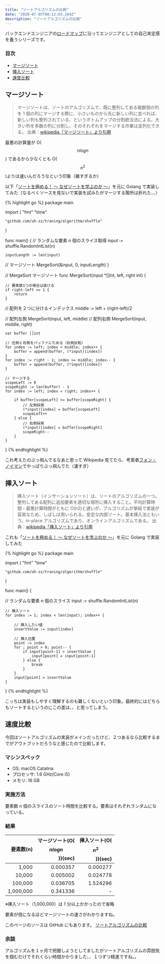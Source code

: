 ```yaml
---
title: "ソートアルゴリズムの比較"
date: "2020-07-05T08:12:03.284Z"
description: "ソートアルゴリズムの比較"
---
```


バックエンドエンジニアの[ロードマップ][ロードマップ]に沿ってエンジニアとしての自己肯定感を養うシリーズです。

### 目次

- [マージソート](#マージソート)
- [挿入ソート](#挿入ソート)
- [速度比較](#速度比較)

## マージソート

> マージソートは、ソートのアルゴリズムで、既に整列してある複数個の列を 1 個の列にマージする際に、小さいものから先に新しい列に並べれば、新しい列も整列されている、というボトムアップの分割統治法による。大きい列を多数の列に分割し、そのそれぞれをマージする作業は並列化できる。
> 出典：[wikipedia「マージソート」より引用][マージソート]

最悪の計算量が O($$ n log n $$) であるから少なくとも O($$ n^{2} $$)よりは速いんだろうなという印象（雑すぎるか）

以下「[ソートを極める！ 〜 なぜソートを学ぶのか 〜][ソートを極める！ 〜 なぜソートを学ぶのか 〜]」を元に Golang で実装してみた（なるべくソースを見ないで実装を試みたがマージする箇所は折れた、、）

{% highlight go %}
package main

import (
"fmt"
"time"

    "github.com/uh-zz/traning/algorithm/shuffle"

)

func main() {
// ランダムな要素 n 個のスライス取得
input := shuffle.RandomIntList(n)

    inputLength := len(input)

// マージソート
MergeSort(&input, 0, inputLength)
}

// MergeSort マージソート
func MergeSort(input \*[]int, left, right int) {

    // 要素数1つの場合は抜ける
    if right-left == 1 {
    	return
    }

// 配列を２つに分けるインデックス
middle := left + (right-left)/2

// 配列左側
MergeSort(input, left, middle)
// 配列右側
MergeSort(input, middle, right)

    var buffer []int

    // 左側と右側をバッファにためる（右側反転）
    for index := left; index < middle; index++ {
    	buffer = append(buffer, (*input)[index])
    }
    for index := right - 1; index >= middle; index-- {
    	buffer = append(buffer, (*input)[index])
    }

    // マージする
    scopeLeft := 0
    scopeRight := len(buffer) - 1
    for index := left; index < right; index++ {

    	if buffer[scopeLeft] <= buffer[scopeRight] {
    		// 左側採用
    		(*input)[index] = buffer[scopeLeft]
    		scopeLeft++
    	} else {
    		// 右側採用
    		(*input)[index] = buffer[scopeRight]
    		scopeRight--
    	}
    }

}
{% endhighlight %}

これ考えたのぶっ飛んでるなあと思って Wikipedia 見てたら、考案者[フォン・ノイマン][ノイマン]でやっぱりぶっ飛んでた（凄すぎ）

## 挿入ソート

> 挿入ソート（インサーションソート）は、ソートのアルゴリズムの一つ。整列してある配列に追加要素を適切な場所に挿入すること。平均計算時間・最悪計算時間がともに O(n2)と遅いが、アルゴリズムが単純で実装が容易なため、しばしば用いられる。安定な内部ソート。基本挿入法ともいう。in-place アルゴリズムであり、オンラインアルゴリズムである。
> 出典：[wikipedia「挿入ソート」より引用][挿入ソート]

これも「[ソートを極める！ 〜 なぜソートを学ぶのか 〜][ソートを極める！ 〜 なぜソートを学ぶのか 〜]」を元に Golang で実装してみた

{% highlight go %}
package main

import (
"fmt"
"time"

    "github.com/uh-zz/traning/algorithm/shuffle"

)

func main() {

// ランダムな要素 n 個のスライス
input := shuffle.RandomIntList(n)

    // 挿入ソート
    for index := 1; index < len(input); index++ {

    	// 挿入したい値
    	insertValue := input[index]

    	// 挿入位置
    	point := index
    	for ; point > 0; point-- {
    		if input[point-1] > insertValue {
    			input[point] = input[point-1]
    		} else {
    			break
    		}
    	}
    	input[point] = insertValue
    }

}
{% endhighlight %}

こっちは実装もしやすく理解するのも難しくないという印象。最終的にはどちらもソートするというのにこの差は、、と思ってしまう。

## 速度比較

今回はソートアルゴリズムの実装がメインだったけど、２つあるなら比較するまでがアウトプットだろうなと感じたので比較します。

### マシンスペック

- OS: macOS Catalina
- プロセッサ: 1.6 GHz(Core i5)
- メモリ: 16 GB

### 実施方法

要素数 n 個のスライスのソート時間を比較する。要素はそれぞれランダムになっている。

### 結果

| 要素数(n) | マージソート(O($$ n log n $$))(sec) | 挿入ソート(O($$ n^{2} $$))(sec) |
| --------: | ----------------------------------: | ------------------------------: |
|     1,000 |                            0.000357 |                        0.000277 |
|    10,000 |                            0.005002 |                        0.024778 |
|   100,000 |                            0.036705 |                        1.524296 |
| 1,000,000 |                            0.341336 |                               - |

※挿入ソート（1,000,000）は 1 分以上かかったので省略

要素が倍になるほどマージソートの速さがわかりますね。

このページのソースは GitHub にもあります。
[ソートアルゴリズムの比較][ソートアルゴリズムの比較]

### 余談

アルゴリズムを１ヶ月で把握しようとしてましたがソートアルゴリズムの雰囲気を掴むだけでそれくらい時間かかりました、、１つずつ精進ですね。。

[ロードマップ]: https://github.com/kamranahmedse/developer-roadmap#back-end-roadmap
[マージソート]: https://ja.wikipedia.org/wiki/%E3%83%9E%E3%83%BC%E3%82%B8%E3%82%BD%E3%83%BC%E3%83%88#:~:text=%E3%83%9E%E3%83%BC%E3%82%B8%E3%82%BD%E3%83%BC%E3%83%88%E3%81%AF%E3%80%81%E3%82%BD%E3%83%BC%E3%83%88%E3%81%AE,%E4%BD%9C%E6%A5%AD%E3%81%AF%E4%B8%A6%E5%88%97%E5%8C%96%E3%81%A7%E3%81%8D%E3%82%8B%E3%80%82
[挿入ソート]: https://ja.wikipedia.org/wiki/%E6%8C%BF%E5%85%A5%E3%82%BD%E3%83%BC%E3%83%88
[ノイマン]: https://ja.wikipedia.org/wiki/%E3%82%B8%E3%83%A7%E3%83%B3%E3%83%BB%E3%83%95%E3%82%A9%E3%83%B3%E3%83%BB%E3%83%8E%E3%82%A4%E3%83%9E%E3%83%B3
[ソートアルゴリズムの比較]: https://github.com/uh-zz/traning/tree/master/algorithm
[ソートを極める！ 〜 なぜソートを学ぶのか 〜]: https://qiita.com/drken/items/44c60118ab3703f7727f
